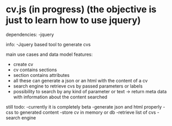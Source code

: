 cv.js (in progress) (the objective is just to learn how to use jquery)
=====

dependencies:
-jquery

info:
-Jquery based tool to generate cvs

main use cases and data model features:
-  create cv
- cv contains sections
- section contains attributes
- all these can generate a json or an html with the content of a cv
- search engine to retrieve cvs by passed parameters or labels
- possibility to search by any kind of parameter or text -> return meta data with information about the content searched


still todo:
-currently it is completely beta
-generate json and html properly
-css to generated content
-store cv in memory or db
-retrieve list of cvs
-search engine


